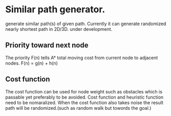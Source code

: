 # Similar path generator.
generate similar path(s) of given path. Currently it can generate randomized nearly shortest path in 2D/3D. under development.

## Priority toward next node
The priority F(n) tells A* total moving cost from current node to adjacent nodes.
F(n) = g(n) + h(n)

## Cost function
The cost function can be used for node weight such as obstacles which is passable yet preferably to be avoided. 
Cost function and heuristic function need to be nomaralized.
When the cost function also takes noise the result path will be randomized.(such as random walk but towords the goal.)
